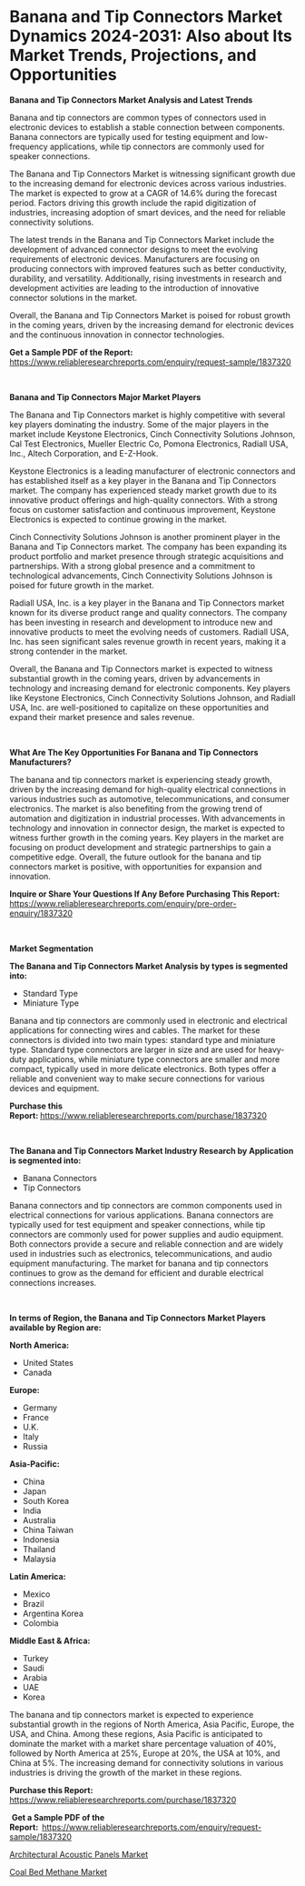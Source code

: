<p><h1>Banana and Tip Connectors Market Dynamics 2024-2031: Also about Its Market Trends, Projections, and Opportunities</h1></p><p><strong>Banana and Tip Connectors Market Analysis and Latest Trends</strong></p>
<p><p>Banana and tip connectors are common types of connectors used in electronic devices to establish a stable connection between components. Banana connectors are typically used for testing equipment and low-frequency applications, while tip connectors are commonly used for speaker connections.</p><p>The Banana and Tip Connectors Market is witnessing significant growth due to the increasing demand for electronic devices across various industries. The market is expected to grow at a CAGR of 14.6% during the forecast period. Factors driving this growth include the rapid digitization of industries, increasing adoption of smart devices, and the need for reliable connectivity solutions.</p><p>The latest trends in the Banana and Tip Connectors Market include the development of advanced connector designs to meet the evolving requirements of electronic devices. Manufacturers are focusing on producing connectors with improved features such as better conductivity, durability, and versatility. Additionally, rising investments in research and development activities are leading to the introduction of innovative connector solutions in the market.</p><p>Overall, the Banana and Tip Connectors Market is poised for robust growth in the coming years, driven by the increasing demand for electronic devices and the continuous innovation in connector technologies.</p></p>
<p><strong>Get a Sample PDF of the Report:&nbsp;</strong> <a href="https://www.reliableresearchreports.com/enquiry/request-sample/1837320">https://www.reliableresearchreports.com/enquiry/request-sample/1837320</a></p>
<p>&nbsp;</p>
<p><strong>Banana and Tip Connectors Major Market Players</strong></p>
<p><p>The Banana and Tip Connectors market is highly competitive with several key players dominating the industry. Some of the major players in the market include Keystone Electronics, Cinch Connectivity Solutions Johnson, Cal Test Electronics, Mueller Electric Co, Pomona Electronics, Radiall USA, Inc., Altech Corporation, and E-Z-Hook.</p><p>Keystone Electronics is a leading manufacturer of electronic connectors and has established itself as a key player in the Banana and Tip Connectors market. The company has experienced steady market growth due to its innovative product offerings and high-quality connectors. With a strong focus on customer satisfaction and continuous improvement, Keystone Electronics is expected to continue growing in the market.</p><p>Cinch Connectivity Solutions Johnson is another prominent player in the Banana and Tip Connectors market. The company has been expanding its product portfolio and market presence through strategic acquisitions and partnerships. With a strong global presence and a commitment to technological advancements, Cinch Connectivity Solutions Johnson is poised for future growth in the market.</p><p>Radiall USA, Inc. is a key player in the Banana and Tip Connectors market known for its diverse product range and quality connectors. The company has been investing in research and development to introduce new and innovative products to meet the evolving needs of customers. Radiall USA, Inc. has seen significant sales revenue growth in recent years, making it a strong contender in the market.</p><p>Overall, the Banana and Tip Connectors market is expected to witness substantial growth in the coming years, driven by advancements in technology and increasing demand for electronic components. Key players like Keystone Electronics, Cinch Connectivity Solutions Johnson, and Radiall USA, Inc. are well-positioned to capitalize on these opportunities and expand their market presence and sales revenue.</p></p>
<p>&nbsp;</p>
<p><strong>What Are The Key Opportunities For Banana and Tip Connectors Manufacturers?</strong></p>
<p><p>The banana and tip connectors market is experiencing steady growth, driven by the increasing demand for high-quality electrical connections in various industries such as automotive, telecommunications, and consumer electronics. The market is also benefiting from the growing trend of automation and digitization in industrial processes. With advancements in technology and innovation in connector design, the market is expected to witness further growth in the coming years. Key players in the market are focusing on product development and strategic partnerships to gain a competitive edge. Overall, the future outlook for the banana and tip connectors market is positive, with opportunities for expansion and innovation.</p></p>
<p><strong>Inquire or Share Your Questions If Any Before Purchasing This Report:</strong> <a href="https://www.reliableresearchreports.com/enquiry/pre-order-enquiry/1837320">https://www.reliableresearchreports.com/enquiry/pre-order-enquiry/1837320</a></p>
<p>&nbsp;</p>
<p><strong>Market Segmentation</strong></p>
<p><strong>The Banana and Tip Connectors Market Analysis by types is segmented into:</strong></p>
<p><ul><li>Standard Type</li><li>Miniature Type</li></ul></p>
<p><p>Banana and tip connectors are commonly used in electronic and electrical applications for connecting wires and cables. The market for these connectors is divided into two main types: standard type and miniature type. Standard type connectors are larger in size and are used for heavy-duty applications, while miniature type connectors are smaller and more compact, typically used in more delicate electronics. Both types offer a reliable and convenient way to make secure connections for various devices and equipment.</p></p>
<p><strong>Purchase this Report:&nbsp;</strong><a href="https://www.reliableresearchreports.com/purchase/1837320">https://www.reliableresearchreports.com/purchase/1837320</a></p>
<p>&nbsp;</p>
<p><strong>The Banana and Tip Connectors Market Industry Research by Application is segmented into:</strong></p>
<p><ul><li>Banana Connectors</li><li>Tip Connectors</li></ul></p>
<p><p>Banana connectors and tip connectors are common components used in electrical connections for various applications. Banana connectors are typically used for test equipment and speaker connections, while tip connectors are commonly used for power supplies and audio equipment. Both connectors provide a secure and reliable connection and are widely used in industries such as electronics, telecommunications, and audio equipment manufacturing. The market for banana and tip connectors continues to grow as the demand for efficient and durable electrical connections increases.</p></p>
<p>&nbsp;</p>
<p><strong>In terms of Region, the Banana and Tip Connectors Market Players available by Region are:</strong></p>
<p>
    <p> <strong> North America: </strong>
        <ul>
            <li>United States</li>
            <li>Canada</li>
        </ul>
        </p> 
    <p> <strong> Europe: </strong>
        <ul>
            <li>Germany</li>
            <li>France</li>
            <li>U.K.</li>
            <li>Italy</li>
            <li>Russia</li>
        </ul>
        </p> 
    <p> <strong> Asia-Pacific: </strong>
        <ul>
            <li>China</li>
            <li>Japan</li>
            <li>South Korea</li>
            <li>India</li>
            <li>Australia</li>
            <li>China Taiwan</li>
            <li>Indonesia</li>
            <li>Thailand</li>
            <li>Malaysia</li>
        </ul>
        </p> 
    <p> <strong> Latin America: </strong>
        <ul>
            <li>Mexico</li>
            <li>Brazil</li>
            <li>Argentina Korea</li>
            <li>Colombia</li>
        </ul>
        </p> 
    <p> <strong> Middle East & Africa: </strong>
        <ul>
            <li>Turkey</li>
            <li>Saudi</li>
            <li>Arabia</li>
            <li>UAE</li>
            <li>Korea</li>
        </ul>
    </p>
    </p>
<p><p>The banana and tip connectors market is expected to experience substantial growth in the regions of North America, Asia Pacific, Europe, the USA, and China. Among these regions, Asia Pacific is anticipated to dominate the market with a market share percentage valuation of 40%, followed by North America at 25%, Europe at 20%, the USA at 10%, and China at 5%. The increasing demand for connectivity solutions in various industries is driving the growth of the market in these regions.</p></p>
<p><strong>Purchase this Report: </strong><a href="https://www.reliableresearchreports.com/purchase/1837320">https://www.reliableresearchreports.com/purchase/1837320</a></p>
<p>&nbsp;<strong>Get a Sample PDF of the Report:&nbsp;&nbsp;</strong><a href="https://www.reliableresearchreports.com/enquiry/request-sample/1837320">https://www.reliableresearchreports.com/enquiry/request-sample/1837320</a></p>
<p><strong></strong></p>
<p><p><a href="https://valiant-lunge-8fe.notion.site/Architectural-Acoustic-Panels-Market-Centers-on-Aspects-such-as-Market-Growth-Market-Share-Market--b95fcfff4cd94fb6a73b65267f777e51">Architectural Acoustic Panels Market</a></p><p><a href="https://artistic-helicopter-ca9.notion.site/Coal-Bed-Methane-Market-Provides-Detailed-Segmentation-of-this-Market-based-on-Type-Application-an-a4f2b80eeda8453784343eee4bf26b0f">Coal Bed Methane Market</a></p></p>